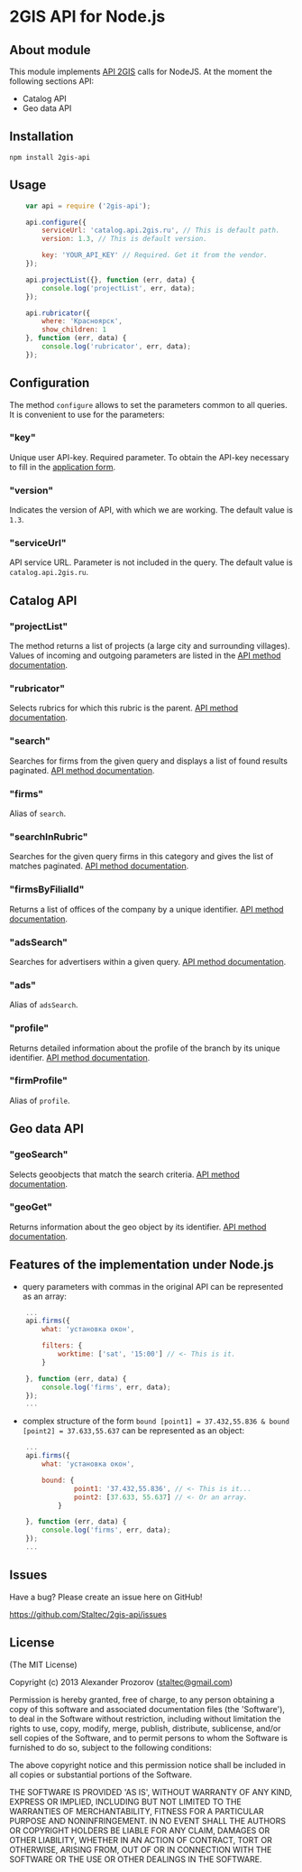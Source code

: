# 2GIS API for Node.js

## About module

This module implements [API 2GIS](http://api.2gis.ru/doc/) calls for NodeJS. At the moment the following sections API:
* Catalog API
* Geo data API

## Installation

    npm install 2gis-api

## Usage

```js
    var api = require ('2gis-api');

    api.configure({
        serviceUrl: 'catalog.api.2gis.ru', // This is default path.
        version: 1.3, // This is default version.

        key: 'YOUR_API_KEY' // Required. Get it from the vendor.
    });

    api.projectList({}, function (err, data) {
        console.log('projectList', err, data);
    });

    api.rubricator({
        where: 'Красноярск',
        show_children: 1
    }, function (err, data) {
        console.log('rubricator', err, data);
    });

```

## Configuration

The method `configure` allows to set the parameters common to all queries. It is convenient to use for the parameters:

### "key"
Unique user API-key. Required parameter. To obtain the API-key necessary to fill in the [application form](http://partner.api.2gis.ru/).

### "version"
Indicates the version of API, with which we are working. The default value is `1.3`.

### "serviceUrl"
API service URL. Parameter is not included in the query. The default value is `catalog.api.2gis.ru`.


## Catalog API

### "projectList"
The method returns a list of projects (a large city and surrounding villages). Values ​​of incoming and outgoing parameters are listed in the [API method documentation](http://api.2gis.ru/doc/firms/list/project-list/).

### "rubricator"
Selects rubrics for which this rubric is the parent. [API method documentation](http://api.2gis.ru/doc/firms/list/rubricator/).

### "search"
Searches for firms from the given query and displays a list of found results paginated. [API method documentation](http://api.2gis.ru/doc/firms/searches/search/).

### "firms"
Alias of `search`.

### "searchInRubric"
Searches for the given query firms in this category and gives the list of matches paginated. [API method documentation](http://api.2gis.ru/doc/firms/searches/searchinrubric/).

### "firmsByFilialId"
Returns a list of offices of the company by a unique identifier. [API method documentation](http://api.2gis.ru/doc/firms/searches/firmsbyfilialid/).

### "adsSearch"
Searches for advertisers within a given query. [API method documentation](http://api.2gis.ru/doc/firms/searches/adssearch/).

### "ads"
Alias of `adsSearch`.

### "profile"
Returns detailed information about the profile of the branch by its unique identifier. [API method documentation](http://api.2gis.ru/doc/firms/profiles/profile/).

### "firmProfile"
Alias of `profile`.

## Geo data API

### "geoSearch"
Selects geoobjects that match the search criteria. [API method documentation](http://api.2gis.ru/doc/geo/search/).

### "geoGet"
Returns information about the geo object by its identifier. [API method documentation](http://api.2gis.ru/doc/geo/get/).

## Features of the implementation under Node.js
* query parameters with commas in the original API can be represented as an array:
```js
    ...
    api.firms({
        what: 'установка окон',

        filters: {
            worktime: ['sat', '15:00'] // <- This is it.
        }

    }, function (err, data) {
        console.log('firms', err, data);
    });
    ...
```
* complex structure of the form `bound [point1] = 37.432,55.836 & bound [point2] = 37.633,55.637` can be represented as an object:
```js
    ...
    api.firms({
        what: 'установка окон',

        bound: {
                point1: '37.432,55.836', // <- This is it...
                point2: [37.633, 55.637] // <- Or an array.
            }

    }, function (err, data) {
        console.log('firms', err, data);
    });
    ...
```

## Issues

Have a bug? Please create an issue here on GitHub!

https://github.com/Staltec/2gis-api/issues

## License

(The MIT License)

Copyright (c) 2013 Alexander Prozorov (staltec@gmail.com)

Permission is hereby granted, free of charge, to any person obtaining a copy of this software and associated documentation files (the 'Software'), to deal in the Software without restriction, including without limitation the rights to use, copy, modify, merge, publish, distribute, sublicense, and/or sell copies of the Software, and to permit persons to whom the Software is furnished to do so, subject to the following conditions:

The above copyright notice and this permission notice shall be included in all copies or substantial portions of the Software.

THE SOFTWARE IS PROVIDED 'AS IS', WITHOUT WARRANTY OF ANY KIND, EXPRESS OR IMPLIED, INCLUDING BUT NOT LIMITED TO THE WARRANTIES OF MERCHANTABILITY, FITNESS FOR A PARTICULAR PURPOSE AND NONINFRINGEMENT. IN NO EVENT SHALL THE AUTHORS OR COPYRIGHT HOLDERS BE LIABLE FOR ANY CLAIM, DAMAGES OR OTHER LIABILITY, WHETHER IN AN ACTION OF CONTRACT, TORT OR OTHERWISE, ARISING FROM, OUT OF OR IN CONNECTION WITH THE SOFTWARE OR THE USE OR OTHER DEALINGS IN THE SOFTWARE.
